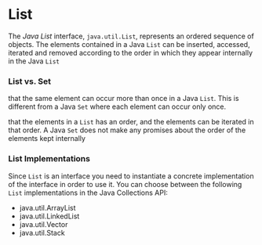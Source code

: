 # List

The _Java List_ interface, `java.util.List`, represents an ordered sequence of objects. The elements contained in a Java `List` can be inserted, accessed, iterated and removed according to the order in which they appear internally in the Java `List`

### List vs. Set

that the same element can occur more than once in a Java `List`. This is different from a Java `Set` where each element can occur only once.

that the elements in a `List` has an order, and the elements can be iterated in that order. A Java `Set` does not make any promises about the order of the elements kept internally

### List Implementations



Since `List` is an interface you need to instantiate a concrete implementation of the interface in order to use it. You can choose between the following `List` implementations in the Java Collections API:

* java.util.ArrayList
* java.util.LinkedList
* java.util.Vector
* java.util.Stack
